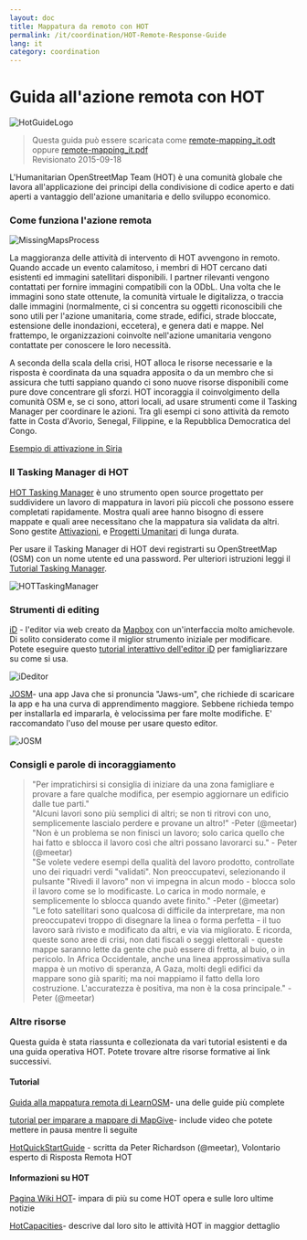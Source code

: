 ```yaml
---
layout: doc
title: Mappatura da remoto con HOT  
permalink: /it/coordination/HOT-Remote-Response-Guide 
lang: it
category: coordination
---
```


# Guida all'azione remota con HOT   

![HotGuideLogo](http://hot.openstreetmap.org/sites/default/themes/hot/logo.png)  

> Questa guida può essere scaricata come [remote-mapping_it.odt](/files/remote-mapping_it.odt) oppure [remote-mapping_it.pdf](/files/remote-mapping_it.pdf)  
> Revisionato 2015-09-18  

L'Humanitarian OpenStreetMap Team (HOT) è una comunità globale che lavora all'applicazione dei principi della condivisione di codice aperto e dati aperti a vantaggio dell'azione umanitaria e dello sviluppo economico.  

### Come funziona l'azione remota 

![MissingMapsProcess](http://hot.openstreetmap.org/sites/default/files/styles/large/public/process.png?itok=jlAYWov0)  

La maggioranza delle attività di intervento di HOT avvengono in remoto. Quando accade un evento calamitoso, i membri di HOT cercano dati esistenti ed immagini satellitari disponibili. I partner rilevanti vengono contattati per fornire immagini compatibili con la ODbL. Una volta che le immagini sono state ottenute, la comunità virtuale le digitalizza, o traccia dalle immagini (normalmente, ci si concentra su oggetti riconoscibili che sono utili per l'azione umanitaria, come strade, edifici, strade bloccate, estensione delle inondazioni, eccetera), e genera dati e mappe. Nel frattempo, le organizzazioni coinvolte nell'azione umanitaria vengono contattate per conoscere le loro necessità.  

A seconda della scala della crisi, HOT alloca le risorse necessarie e la risposta è coordinata da una squadra apposita o da un membro che si assicura che tutti sappiano quando ci sono nuove risorse disponibili come pure dove concentrare gli sforzi. HOT incoraggia il coinvolgimento della comunità OSM e, se ci sono, attori locali, ad usare strumenti come il Tasking Manager per coordinare le azioni. Tra gli esempi ci sono attività da remoto fatte in Costa d'Avorio, Senegal, Filippine, e la Repubblica Democratica del Congo.  

[Esempio di attivazione in Siria](http://hot.openstreetmap.org/updates/2013-01-28_syria_activation)  

### Il Tasking Manager di HOT 

[HOT Tasking Manager](http://tasks.hotosm.org/) è uno strumento open source progettato per suddividere un lavoro di mappatura in lavori più piccoli che possono essere completati rapidamente. Mostra quali aree hanno bisogno di essere mappate e quali aree necessitano che la mappatura sia validata da altri. Sono gestite [Attivazioni](http://wiki.openstreetmap.org/wiki/HOT_activation), e [Progetti Umanitari](http://hot.openstreetmap.org/projects) di lunga durata.  

Per usare il Tasking Manager di HOT devi registrarti su OpenStreetMap (OSM) con un nome utente ed una password. Per ulteriori istruzioni leggi il [Tutorial Tasking Manager](http://learnosm.org/it/coordination/tasking-manager/).  

![HOTTaskingManager](http://hot.openstreetmap.org/sites/default/files/styles/large/public/task_manager_v2_screenshot_CAR_example.png?itok=Q35ytxKl)  

### Strumenti di editing 

[iD](http://learnosm.org/it/beginner/id-editor/) - l'editor via web creato da [Mapbox](http://www.mapbox.com) con un'interfaccia molto amichevole. Di solito considerato come il miglior strumento iniziale per modificare. Potete eseguire questo [tutorial interattivo dell'editor iD](http://ideditor.com/) per famigliarizzare su come si usa.  

![iDeditor](https://blog.openstreetmap.org/wp-content/uploads/2013/08/id-editor-sotm-us-2013-venue-screenshot.png)  


[JOSM](https://josm.openstreetmap.de/)- una app Java che si pronuncia "Jaws-um", che richiede di scaricare la app e ha una curva di apprendimento maggiore. Sebbene richieda tempo per installarla ed impararla, è velocissima per fare molte modifiche. E' raccomandato l'uso del mouse per usare questo editor.  

![JOSM](http://njgeo.org/wp-content/uploads/2010/07/josm_osm_editor.png)  

### Consigli e parole di incoraggiamento

>  "Per impratichirsi si consiglia di iniziare da una zona famigliare e provare a fare qualche modifica, per esempio aggiornare un edificio dalle tue parti."  
>  "Alcuni lavori sono più semplici di altri; se non ti ritrovi con uno, semplicemente lascialo perdere e provane un altro!" -Peter (@meetar)  
> "Non è un problema se non finisci un lavoro; solo carica quello che hai fatto e sblocca il lavoro così che altri possano lavorarci su." - Peter (@meetar)  
> "Se volete vedere esempi della qualità del lavoro prodotto, controllate uno dei riquadri verdi "validati". Non preoccupatevi, selezionando il pulsante "Rivedi il lavoro" non vi impegna in alcun modo - blocca solo il lavoro come se lo modificaste. Lo carica in modo normale, e semplicemente lo sblocca quando avete finito." -Peter (@meetar)  
> "Le foto satellitari sono qualcosa di difficile da interpretare, ma non preoccupatevi troppo di disegnare la linea o forma perfetta - il tuo lavoro sarà rivisto e modificato da altri, e via via migliorato. E ricorda, queste sono aree di crisi, non dati fiscali o seggi elettorali - queste mappe saranno lette da gente che può essere di fretta, al buio, o in pericolo. In Africa Occidentale, anche una linea approssimativa sulla mappa è un motivo di speranza, A Gaza, molti degli edifici da mappare sono già spariti; ma noi mappiamo il fatto della loro costruzione. L'accuratezza è positiva, ma non è la cosa principale." -Peter (@meetar)  
 
### Altre risorse 

Questa guida è stata riassunta e collezionata da vari tutorial esistenti e da una guida operativa HOT. Potete trovare altre risorse formative ai link successivi.  

#### Tutorial

[Guida alla mappatura remota di LearnOSM](http://learnosm.org/it/coordination/remote/)- una delle guide più complete  

[tutorial per imparare a mappare di MapGive](http://mapgive.state.gov/learn-to-map/)- include video che potete mettere in pausa mentre li seguite  

[HotQuickStartGuide](https://gist.github.com/meetar/b9929dfec129d1d7f5f2) - scritta da Peter Richardson (@meetar), Volontario esperto di Risposta Remota HOT  

#### Informazioni su HOT 

[Pagina Wiki HOT](http://wiki.openstreetmap.org/wiki/Humanitarian_OSM_Team)-  impara di più su come HOT opera e sulle loro ultime notizie  

[HotCapacities](http://hot.openstreetmap.org/about/hot_capacities)- descrive dal loro sito le attività HOT in maggior dettaglio  